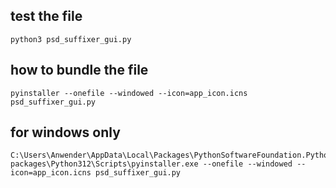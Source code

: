 ## test the file
	python3 psd_suffixer_gui.py

## how to bundle the file
	pyinstaller --onefile --windowed --icon=app_icon.icns psd_suffixer_gui.py

## for windows only
	C:\Users\Anwender\AppData\Local\Packages\PythonSoftwareFoundation.Python.3.12_qbz5n2kfra8p0\LocalCache\local-packages\Python312\Scripts\pyinstaller.exe --onefile --windowed --icon=app_icon.icns psd_suffixer_gui.py